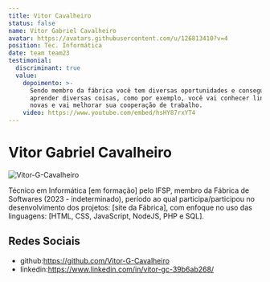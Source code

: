 ```yaml
---
title: Vitor Cavalheiro
status: false
name: Vitor Gabriel Cavalheiro
avatar: https://avatars.githubusercontent.com/u/126813410?v=4
position: Tec. Informática
date: team team23
testimonial:
  discriminant: true
  value:
    depoimento: >-
      Sendo membro da fábrica você tem diversas oportunidades e consegue
      aprender diversas coisas, como por exemplo, você vai conhecer linguagens
      novas e vai melhorar sua cooperação de trabalho.
    video: https://www.youtube.com/embed/hsHY87rxYT4
---
```

# Vitor Gabriel Cavalheiro

![Vitor-G-Cavalheiro](https://avatars.githubusercontent.com/u/126813410?v=4)

Técnico em Informática [em formação] pelo IFSP, membro da Fábrica de Softwares (2023 - indeterminado), período ao qual participa/participou no desenvolvimento dos projetos: [site da Fábrica], com enfoque no uso das linguagens: [HTML, CSS, JavaScript, NodeJS, PHP e SQL].

## Redes Sociais

- github:https://github.com/Vitor-G-Cavalheiro
- linkedin:https://www.linkedin.com/in/vitor-gc-39b6ab268/
